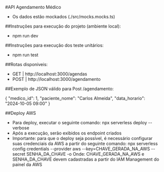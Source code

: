 #API Agendamento Médico 

- Os dados estão mockados (./src/mocks.mocks.ts)

##Instruções para execução do projeto (ambiente local):
 - npm run dev

##Instruções para execução dos teste unitários:
 - npm run test


##Rotas disponíveis:
  -  GET  | http://localhost:3000/agendas  
  -  POST | http://localhost:3000/agendamento    

##Exemplo de JSON válido para Post /agendamento:

 {
  "medico_id": 1,
  "paciente_nome": "Carlos Almeida",
  "data_horario": "2024-10-05 09:00"
}


##Deploy AWS

- Para deploy, executar o seguinte comando: npx serverless deploy --verbose
- Após a execução, serão exibidos os endpoint criados 
- Importante: para que o deploy seja possível, é necessário configurar suas credenciais da AWS a partir do seguinte comando:
   npx serverless config credentials --provider aws --key=CHAVE_GERADA_NA_AWS --secret SENHA_DA_CHAVE -o
   Onde: CHAVE_GERADA_NA_AWS e SENHA_DA_CHAVE devem cadastradas a partir do IAM Management do painel da AWS


